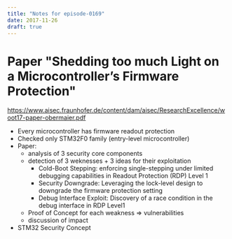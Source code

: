 ```yaml
---
title: "Notes for episode-0169"
date: 2017-11-26
draft: true
---
```



# Paper "Shedding too much Light on a Microcontroller’s Firmware Protection"
 https://www.aisec.fraunhofer.de/content/dam/aisec/ResearchExcellence/woot17-paper-obermaier.pdf

- Every microcontroller has firmware readout protection
- Checked only STM32F0 family (entry-level microcontroller)
- Paper:
    - analysis of 3 security core components
    - detection of 3 weknesses + 3 ideas for their exploitation
        - Cold-Boot Stepping: enforcing single-stepping under limited debugging capabilities in Readout Protection (RDP) Level 1
        - Security Downgrade: Leveraging the lock-level design to downgrade the firmware protection setting
        - Debug Interface Exploit: Discovery of a race condition in the debug interface in RDP Level1
    - Proof of Concept for each weakness => vulnerabilities
    - discussion of impact
- STM32 Security Concept
